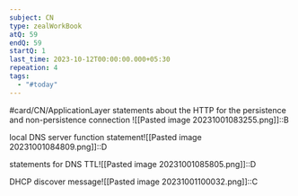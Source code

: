 ```yaml
---
subject: CN
type: zealWorkBook
atQ: 59
endQ: 59
startQ: 1
last_time: 2023-10-12T00:00:00.000+05:30
repeation: 4
tags:
  - "#today"
---
```

#card/CN/ApplicationLayer
statements about the HTTP for the persistence and non-persistence connection	![[Pasted image 20231001083255.png]]::B <!--SR:!2023-10-26,3,246-->

local DNS server function statement![[Pasted image 20231001084809.png]]::D <!--SR:!2023-10-24,2,230-->

statements for DNS TTL![[Pasted image 20231001085805.png]]::D <!--SR:!2023-10-25,3,250-->

DHCP discover message![[Pasted image 20231001100032.png]]::C <!--SR:!2023-10-27,4,270-->

